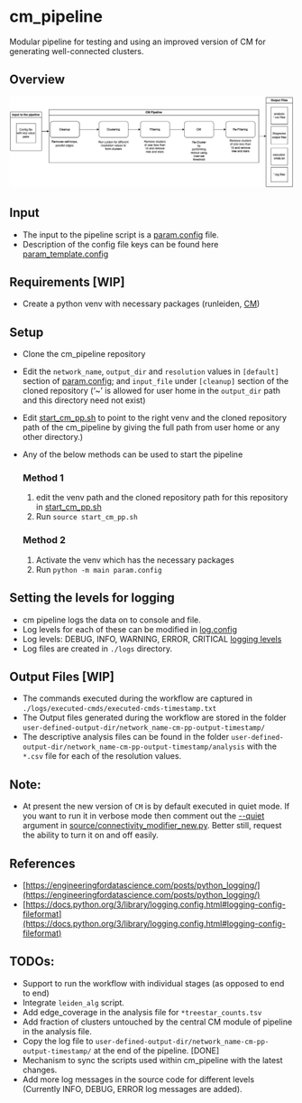 # cm_pipeline
Modular pipeline for testing and using an improved version of CM for generating well-connected clusters.

## Overview 
![cm_pipeline Overview](figures/cm_pp_overview.png)

## Input
- The input to the pipeline script is a [param.config](param.config) file.
- Description of the config file keys can be found here [param_template.config](param_template.config) 

## Requirements [WIP]
- Create a python venv with necessary packages (runleiden, [CM](https://www.notion.so/Lab-Journal-2fcb00b0f77543fa932ff3cec650125f))

## Setup 
- Clone the cm_pipeline repository
- Edit the `network_name`, `output_dir`  and `resolution` values in `[default]` section of [param.config](param.config); and `input_file` under `[cleanup]` section of the cloned repository (‘~’ is allowed for user home in the `output_dir` path and this directory need not exist)
- Edit [start_cm_pp.sh](start_cm_pp.sh) to point to the right venv and the cloned repository path of the cm_pipeline by giving the full path from user home or any other directory.)
- Any of the below methods can be used to start the pipeline

  ### Method 1
  1. edit the venv path and the cloned repository path for this repository in [start_cm_pp.sh](start_cm_pp.sh)
  2. Run `source start_cm_pp.sh` 

  ### Method 2
  1. Activate the venv which has the necessary packages 
  2. Run `python -m main param.config`


## Setting the levels for logging
- cm pipeline logs the data on to console and file.
- Log levels for each of these can be modified in [log.config](./log.config)
- Log levels: DEBUG, INFO, WARNING, ERROR, CRITICAL [logging levels](https://docs.python.org/3/library/logging.html#logging-levels)
- Log files are created in `./logs` directory.

## Output Files [WIP]
- The commands executed during the workflow are captured in `./logs/executed-cmds/executed-cmds-timestamp.txt`
- The Output files generated during the workflow are stored in the folder `user-defined-output-dir/network_name-cm-pp-output-timestamp/`
- The descriptive analysis files can be found in the folder `user-defined-output-dir/network_name-cm-pp-output-timestamp/analysis` with the `*.csv` file for each of the resolution values.

## Note:
- At present the new version of `CM` is by default executed in quiet mode. If you want to run it in verbose mode then 
comment out the [--quiet](https://github.com/illinois-or-research-analytics/cm_pipeline/blob/main/source/connectivity_modifier_new.py#:~:text=cm.py%22%2C-,%22%2D%2Dquiet%22%2C,-%22%2Di%22%2C) argument in [source/connectivity_modifier_new.py](source/connectivity_modifier_new.py). Better still, request the ability to turn it on and off easily.

## References
- [https://engineeringfordatascience.com/posts/python_logging/](https://engineeringfordatascience.com/posts/python_logging/)
- [https://docs.python.org/3/library/logging.config.html#logging-config-fileformat](https://docs.python.org/3/library/logging.config.html#logging-config-fileformat)

## TODOs:
- Support to run the workflow with individual stages (as opposed to end to end)
- Integrate `leiden_alg` script.
- Add edge_coverage in the analysis file for `*treestar_counts.tsv`
- Add fraction of clusters untouched by the central CM module of pipeline in the analysis file.
- Copy the log file to `user-defined-output-dir/network_name-cm-pp-output-timestamp/` at the end of the pipeline. [DONE]
- Mechanism to sync the scripts used within cm_pipeline with the latest changes.
- Add more log messages in the source code for different levels (Currently INFO, DEBUG, ERROR log messages are added). 

